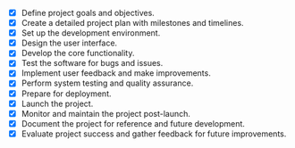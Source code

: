 - [x] Define project goals and objectives.
- [x] Create a detailed project plan with milestones and timelines.
- [x] Set up the development environment.
- [x] Design the user interface.
- [x] Develop the core functionality.
- [x] Test the software for bugs and issues.
- [x] Implement user feedback and make improvements.
- [x] Perform system testing and quality assurance.
- [x] Prepare for deployment.
- [x] Launch the project.
- [x] Monitor and maintain the project post-launch.
- [x] Document the project for reference and future development.
- [x] Evaluate project success and gather feedback for future improvements.
